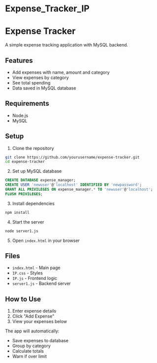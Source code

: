 # Expense_Tracker_IP
# Expense Tracker

A simple expense tracking application with MySQL backend.

## Features
- Add expenses with name, amount and category
- View expenses by category
- See total spending
- Data saved in MySQL database

## Requirements
- Node.js
- MySQL

## Setup

1. Clone the repository
```bash
git clone https://github.com/yourusername/expense-tracker.git
cd expense-tracker
```

2. Set up MySQL database
```sql
CREATE DATABASE expense_manager;
CREATE USER 'newuser'@'localhost' IDENTIFIED BY 'newpassword';
GRANT ALL PRIVILEGES ON expense_manager.* TO 'newuser'@'localhost';
FLUSH PRIVILEGES;
```

3. Install dependencies
```bash
npm install
```

4. Start the server
```bash
node server1.js
```

5. Open `index.html` in your browser

## Files
- `index.html` - Main page
- `IP.css` - Styles
- `IP.js` - Frontend logic
- `server1.js` - Backend server

## How to Use
1. Enter expense details
2. Click "Add Expense"
3. View your expenses below

The app will automatically:
- Save expenses to database
- Group by category
- Calculate totals
- Warn if over limit
